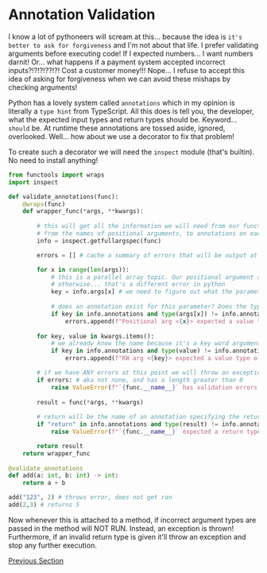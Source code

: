 # Annotation Validation
I know a lot of pythoneers will scream at this... because the idea is `it's better to ask for forgiveness` and I'm not about that life. I prefer validating arguments before executing code!
If I expected numbers... I want numbers darnit! Or... what happens if a payment system accepted incorrect inputs?!?!?!??!?! Cost a customer money!!! Nope... I refuse to accept this
idea of asking for forgiveness when we can avoid these mishaps by checking arguments!

Python has a lovely system called `annotations` which in my opinion is literally a `type hint` from TypeScript. All this does is tell you, the developer, what the expected input types and
return types should be. Keyword... `should` be. At runtime these annotations are tossed aside, ignored, overlooked. Well... how about we use a decorator to fix that problem!

To create such a decorator we will need the `inspect` module (that's builtin). No need to install anything!

```python
from functools import wraps
import inspect

def validate_annotations(func):
    @wraps(func)
    def wrapper_func(*args, **kwargs):
        
        # this will get all the information we will need from our function
        # from the names of positional arguments, to annotations on each argument (if applicable)
        info = inspect.getfullargspec(func) 

        errors = [] # cache a summary of errors that will be output at the end (if applicable)

        for x in range(len(args)):
            # this is a parallel array topic. Our positional argument array should never be more than what our function has
            # otherwise... that's a different error in python
            key = info.args[x] # we need to figure out what the parameter name is for the current index/argument passed in
            
            # does an annotation exist for this parameter? Does the type given not match what we're execpting?
            if key in info.annotations and type(args[x]) != info.annotations[key]:
                errors.append(f"Positional arg <{x}> expected a value type of `{info.annotations[key].__name__}` but got `{type(args[x]).__name__}` instead")
            
        for key, value in kwargs.items():
            # we already know the name because it's a key word argument
            if key in info.annotations and type(value) != info.annotations[key]:
                errors.append(f"KW arg <{key}> expected a value type of `{info.annotations[key].__name__}` but got `{type(value).__name__}` instead")

        # if we have ANY errors at this point we will throw an exception and print out the issues 
        if errors: # aka not none, and has a length greater than 0
            raise ValueError(f"`{func.__name__}` has validation errors:\n{errors}")
        
        result = func(*args, **kwargs)
        
        # return will be the name of an annotation specifying the return type
        if "return" in info.annotations and type(result) != info.annotations["return"]:
            raise ValueError(f"`{func.__name__}` expected a return type of `{info.annotations['return'].__name__}` but got `{type(result).__name__}` instead")

        return result
    return wrapper_func
    
@validate_annotations
def add(a: int, b: int) -> int:
    return a + b

add("123", 2) # throws error, does not get ran
add(2,3) # returns 5
```

Now whenever this is attached to a method, if incorrect argument types are passed in the method will NOT RUN. Instead, an exception is thrown! Furthermore, if an invalid return type 
is given it'll throw an exception and stop any further execution. 

[Previous Section](./log-execution-time.md)
